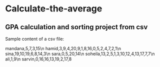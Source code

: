 # Calculate-the-average
GPA calculation and sorting project from csv
---------------------------------------------
Sample content of a csv file:

mandana,5,7,3,15\n
hamid,3,9,4,20,9,1,8,16,0,5,2,4,7,2,1\n
sina,19,10,19,6,8,14,3\n
sara,0,5,20,14\n
soheila,13,2,5,1,3,10,12,4,13,17,7,7\n
ali,1,9\n
sarvin,0,16,16,13,19,2,17,8
